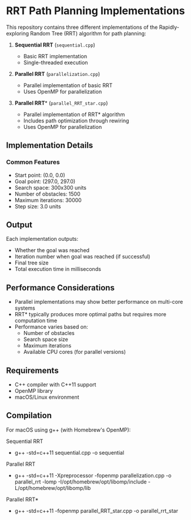 # RRT Path Planning Implementations

This repository contains three different implementations of the Rapidly-exploring Random Tree (RRT) algorithm for path planning:

1. **Sequential RRT** (`sequential.cpp`)
   - Basic RRT implementation
   - Single-threaded execution

2. **Parallel RRT** (`parallelization.cpp`)
   - Parallel implementation of basic RRT
   - Uses OpenMP for parallelization

3. **Parallel RRT*** (`parallel_RRT_star.cpp`)
   - Parallel implementation of RRT* algorithm
   - Includes path optimization through rewiring
   - Uses OpenMP for parallelization

## Implementation Details

### Common Features
- Start point: (0.0, 0.0)
- Goal point: (297.0, 297.0)
- Search space: 300x300 units
- Number of obstacles: 1500
- Maximum iterations: 30000
- Step size: 3.0 units

## Output

Each implementation outputs:
- Whether the goal was reached
- Iteration number when goal was reached (if successful)
- Final tree size
- Total execution time in milliseconds

## Performance Considerations

- Parallel implementations may show better performance on multi-core systems
- RRT* typically produces more optimal paths but requires more computation time
- Performance varies based on:
  - Number of obstacles
  - Search space size
  - Maximum iterations
  - Available CPU cores (for parallel versions)

## Requirements

- C++ compiler with C++11 support
- OpenMP library
- macOS/Linux environment

## Compilation

For macOS using g++ (with Homebrew's OpenMP):

Sequential RRT
- g++ -std=c++11 sequential.cpp -o sequential
  
Parallel RRT
- g++ -std=c++11 -Xpreprocessor -fopenmp parallelization.cpp -o parallel_rrt -lomp -I/opt/homebrew/opt/libomp/include -L/opt/homebrew/opt/libomp/lib

Parallel RRT*
- g++ -std=c++11 -fopenmp parallel_RRT_star.cpp -o parallel_rrt_star
